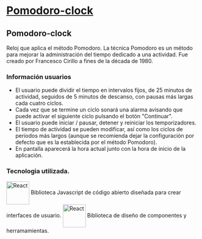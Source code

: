  # [Pomodoro-clock](https://github.com/idavid80/Pomodoro-clock)

## Pomodoro-clock

Reloj que aplica el método Pomodoro. La técnica Pomodoro es un método para mejorar la administración del tiempo dedicado a una actividad. Fue creado por Francesco Cirillo a fines de la década de 1980.

### Información usuarios

- El usuario puede dividir el tiempo en intervalos fijos, de 25 minutos de actividad, seguidos de 5 minutos de descanso, con pausas más largas cada cuatro ciclos.
- Cada vez que se termine un ciclo sonará una alarma avisando que puede activar el siguiente ciclo pulsando el botón "Continuar".
- El usuario puede iniciar / pausar, detener y reiniciar los temporizadores.
- El tiempo de actividad se pueden modificar, así como los ciclos de periodos más largos (aunque se recomienda dejar la configuración por defecto que es la establecida por el método Pomodoro).
- En pantalla aparecerá la hora actual junto con la hora de inicio de la aplicación.

### Tecnologia utilizada.

<img align="center" src="https://upload.wikimedia.org/wikipedia/commons/thumb/4/47/React.svg/375px-React.svg.png" width="60" alt="React"> Biblioteca Javascript de código abierto diseñada para crear interfaces de usuario.
<img align="center" src="https://v4.material-ui.com/static/logo.png" width="60" alt="React"> Biblioteca de diseño de componentes y herramamientas.